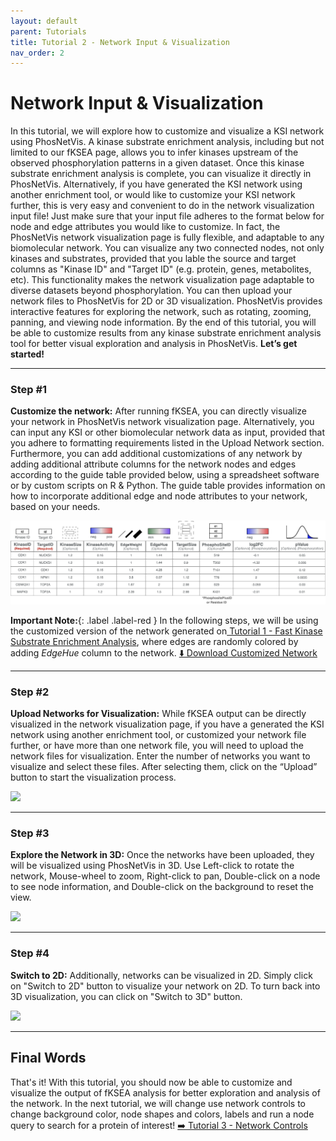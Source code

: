 ```yaml
---
layout: default
parent: Tutorials
title: Tutorial 2 - Network Input & Visualization
nav_order: 2
---
```


# Network Input & Visualization

In this tutorial, we will explore how to customize and visualize a KSI network using PhosNetVis. A kinase substrate enrichment analysis, including but not limited to our fKSEA page, allows you to infer kinases upstream of the observed phosphorylation patterns in a given dataset. Once this kinase substrate enrichment analysis is complete, you can visualize it directly in PhosNetVis. Alternatively, if you have generated the KSI network using another enrichment tool, or would like to customize your KSI network further, this is very easy and convenient to do in the network visualization input file!  Just make sure that your input file adheres to the format below for node and edge attributes you would like to customize. In fact, the PhosNetVis network visualization page is fully flexible, and adaptable to any biomolecular network. You can visualize any two connected nodes, not only kinases and substrates, provided that you lable the source and target columns as "Kinase ID" and "Target ID" (e.g. protein, genes, metabolites, etc). This functionality makes the network visualization page adaptable to diverse datasets beyond phosphorylation.  You can then upload your network files to PhosNetVis for 2D or 3D visualization. PhosNetVis provides interactive features for exploring the network, such as rotating, zooming, panning, and viewing node information. By the end of this tutorial, you will be able to customize results from any kinase substrate enrichment analysis tool for better visual exploration and analysis in PhosNetVis. **Let’s get started!**

***

### Step #1

**Customize the network:** After running fKSEA, you can directly visualize your network in PhosNetVis network visualization page. Alternatively, you can input any KSI or other biomolecular network data as input, provided that you adhere to formatting requirements listed in the Upload Network section. Furthermore, you can add  additional customizations of any network by adding additional attribute columns for the network nodes and edges according to the guide table provided below, using a spreadsheet software or by custom scripts on R & Python. The guide table provides information on how to incorporate additional edge and node attributes to your network, based on your needs.

![](../../assets/images/vis-tutorial/guide-table.png)

**Important Note:**{: .label .label-red } In the following steps, we will be using the customized version of the network generated on<a href="https://gumuslab.github.io/phosnetvis-docs/docs/tutorials/KEA.html"> Tutorial 1 - Fast Kinase Substrate Enrichment Analysis</a>, where edges are randomly colored by adding *EdgeHue* column to the network. <a href="../../assets/tutorial-datasets/customized-network.csv" download="customized-network.csv"> ⬇️ Download Customized Network</a>

***

### Step #2

**Upload Networks for Visualization:** While fKSEA output can be directly visualized in the network visualization page, if you have a generated the KSI network using another enrichment tool, or customized your network file further, or have more than one network file, you will need to upload the network files for visualization. Enter the number of networks you want to visualize and select these files. After selecting them, click on the “Upload” button to start the visualization process.

![](../../assets/images/vis-tutorial/vis-step2.gif)

***

### Step #3

**Explore the Network in 3D:** Once the networks have been uploaded, they will be visualized using PhosNetVis in 3D. Use Left-click to rotate the network, Mouse-wheel to zoom, Right-click to pan, Double-click on a node to see node information, and Double-click on the background to reset the view.

![](../../assets/images/vis-tutorial/vis-step3.gif)

***

### Step #4

**Switch to 2D:** Additionally, networks can be visualized in 2D. Simply click on "Switch to 2D" button to visualize your network on 2D. To turn back into 3D visualization, you can click on "Switch to 3D" button.

![](../../assets/images/vis-tutorial/vis-step4.gif)

***

## Final Words

That's it! With this tutorial, you should now be able to customize and visualize the output of fKSEA analysis for better exploration and analysis of the network. In the next tutorial, we will change use network controls to change background color, node shapes and colors, labels and run a node query to search for a protein of interest!  <a href="https://gumuslab.github.io/phosnetvis-docs/docs/tutorials/network-control.html"> ➡️ Tutorial 3 - Network Controls</a>


